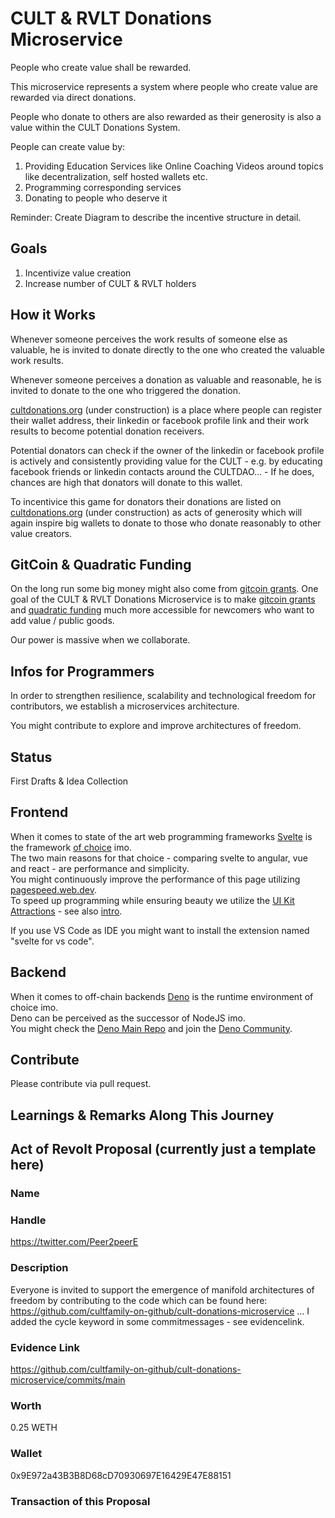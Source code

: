# CULT & RVLT Donations Microservice

People who create value shall be rewarded. 

This microservice represents a system where people who create value are rewarded via direct donations.  

People who donate to others are also rewarded as their generosity is also a value within the CULT Donations System.

People can create value by: 
1. Providing Education Services like Online Coaching Videos around topics like decentralization, self hosted wallets etc.  
2. Programming corresponding services  
3. Donating to people who deserve it  

Reminder: Create Diagram to describe the incentive structure in detail.



## Goals
1. Incentivize value creation   
2. Increase number of CULT & RVLT holders

## How it Works

Whenever someone perceives the work results of someone else as valuable, he is invited to donate directly to the one who created the valuable work results.  

Whenever someone perceives a donation as valuable and reasonable, he is invited to donate to the one who triggered the donation. 

[cultdonations.org](https://cultdonations.org) (under construction) is a place where people can register their wallet address, their linkedin or facebook profile link and their work results to become potential donation receivers. 

Potential donators can check if the owner of the linkedin or facebook profile is actively and consistently providing value for the CULT - e.g. by educating facebook friends or linkedin contacts around the CULTDAO... - If he does, chances are high that donators will donate to this wallet.

To incentivice this game for donators their donations are listed on [cultdonations.org](https://cultdonations.org) (under construction) as acts of generosity which will again inspire big wallets to donate to those who donate reasonably to other value creators.   

## GitCoin & Quadratic Funding
On the long run some big money might also come from [gitcoin grants](https://gitcoin.co/grants). One goal of the CULT & RVLT Donations Microservice is to make [gitcoin grants](https://gitcoin.co/grants) and [quadratic funding](https://www.youtube.com/watch?v=hEHv-dE4xl8) much more accessible for newcomers who want to add value / public goods. 

Our power is massive when we collaborate. 

## Infos for Programmers

In order to strengthen resilience, scalability and technological freedom for contributors, we establish a microservices architecture. 

You might contribute to explore and improve architectures of freedom.

## Status
First Drafts & Idea Collection

## Frontend
When it comes to state of the art web programming frameworks [Svelte](https://svelte.dev) is the framework [of choice](https://www.youtube.com/watch?v=rv3Yq-B8qp4) imo.    
The two main reasons for that choice - comparing svelte to angular, vue and react - are performance and simplicity.   
You might continuously improve the performance of this page utilizing [pagespeed.web.dev](https://pagespeed.web.dev/).   
To speed up programming while ensuring beauty we utilize the [UI Kit Attractions](https://illright.github.io/attractions/?ref=madewithsvelte.com) - see also [intro](https://www.youtube.com/watch?v=RkD88ARvucM&t=492s).

If you use VS Code as IDE you might want to install the extension named "svelte for vs code".  

## Backend
When it comes to off-chain backends [Deno](https://deno.land) is the runtime environment of choice imo.    
Deno can be perceived as the successor of NodeJS imo.  
You might check the [Deno Main Repo](https://github.com/denoland/deno) and join the [Deno Community](https://discord.com/invite/deno).

## Contribute
Please contribute via pull request. 

## Learnings & Remarks Along This Journey


## Act of Revolt Proposal (currently just a template here)

### Name

### Handle
https://twitter.com/Peer2peerE

### Description

Everyone is invited to support the emergence of manifold architectures of freedom by contributing to the code which can be found here: https://github.com/cultfamily-on-github/cult-donations-microservice ...
I added the cycle keyword in some commitmessages - see evidencelink.

### Evidence Link
https://github.com/cultfamily-on-github/cult-donations-microservice/commits/main

### Worth
0.25 WETH
### Wallet
0x9E972a43B3B8D68cD70930697E16429E47E88151

### Transaction of this Proposal



